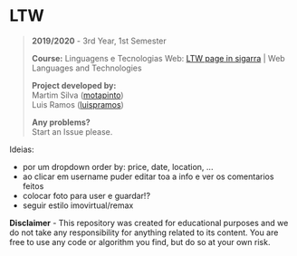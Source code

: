 # LTW

> **2019/2020** - 3rd Year, 1st Semester
>
> **Course:** Linguagens e Tecnologias Web: [LTW page in sigarra](https://sigarra.up.pt/feup/en/ucurr_geral.ficha_uc_view?pv_ocorrencia_id=436447) | Web Languages and Technologies
>
> **Project developed by:**\
> Martim Silva ([motapinto](https://github.com/motapinto))\
> Luis Ramos ([luispramos](https://github.com/luispramos))
>
> **Any problems?**\
> Start an Issue please.

Ideias:
- por um dropdown order by: price, date, location, ...
- ao clicar em username puder editar toa a info e ver os comentarios feitos
- colocar foto para user e guardar!?
- seguir estilo imovirtual/remax


**Disclaimer** - This repository was created for educational purposes and we do not take any responsibility for anything related to its content. You are free to use any code or algorithm you find, but do so at your own risk.
